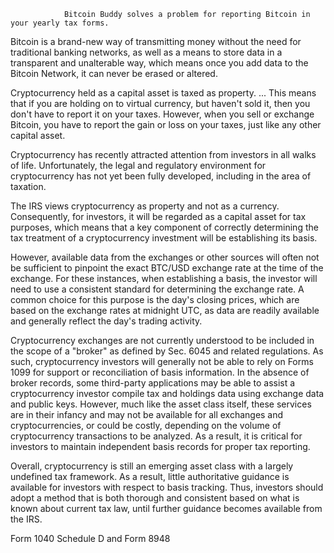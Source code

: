                 Bitcoin Buddy solves a problem for reporting Bitcoin in your yearly tax forms.


Bitcoin is a brand-new way of transmitting money without the need for traditional banking networks, as well as a means to store data in a transparent and unalterable way, which means once you add data to the Bitcoin Network, it can never be erased or altered.


Cryptocurrency held as a capital asset is taxed as property. ... This means that if you are holding on to virtual currency, but haven't sold it, then you don't have to report it on your taxes. However, when you sell or exchange Bitcoin, you have to report the gain or loss on your taxes, just like any other capital asset.

Cryptocurrency has recently attracted attention from investors in all walks of life. Unfortunately, the legal and regulatory environment for cryptocurrency has not yet been fully developed, including in the area of taxation.

The IRS views cryptocurrency as property and not as a currency. Consequently, for investors, it will be regarded as a capital asset for tax purposes, which means that a key component of correctly determining the tax treatment of a cryptocurrency investment will be establishing its basis.

However, available data from the exchanges or other sources will often not be sufficient to pinpoint the exact BTC/USD exchange rate at the time of the exchange. For these instances, when establishing a basis, the investor will need to use a consistent standard for determining the exchange rate. A common choice for this purpose is the day's closing prices, which are based on the exchange rates at midnight UTC, as data are readily available and generally reflect the day's trading activity.

Cryptocurrency exchanges are not currently understood to be included in the scope of a "broker" as defined by Sec. 6045 and related regulations. As such, cryptocurrency investors will generally not be able to rely on Forms 1099 for support or reconciliation of basis information. In the absence of broker records, some third-party applications may be able to assist a cryptocurrency investor compile tax and holdings data using exchange data and public keys. However, much like the asset class itself, these services are in their infancy and may not be available for all exchanges and cryptocurrencies, or could be costly, depending on the volume of cryptocurrency transactions to be analyzed. As a result, it is critical for investors to maintain independent basis records for proper tax reporting.

Overall, cryptocurrency is still an emerging asset class with a largely undefined tax framework. As a result, little authoritative guidance is available for investors with respect to basis tracking. Thus, investors should adopt a method that is both thorough and consistent based on what is known about current tax law, until further guidance becomes available from the IRS.

Form 1040 Schedule D and Form 8948
